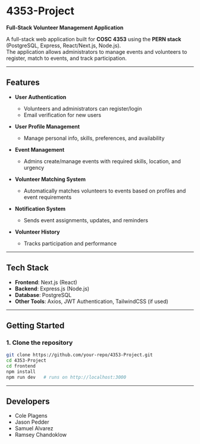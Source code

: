 # 4353-Project  
**Full-Stack Volunteer Management Application**  

A full-stack web application built for **COSC 4353** using the **PERN stack** (PostgreSQL, Express, React/Next.js, Node.js).  
The application allows administrators to manage events and volunteers to register, match to events, and track participation.  

---

## Features  
- **User Authentication**  
  - Volunteers and administrators can register/login  
  - Email verification for new users  

- **User Profile Management**  
  - Manage personal info, skills, preferences, and availability  

- **Event Management**  
  - Admins create/manage events with required skills, location, and urgency  

- **Volunteer Matching System**  
  - Automatically matches volunteers to events based on profiles and event requirements  

- **Notification System**  
  - Sends event assignments, updates, and reminders  

- **Volunteer History**  
  - Tracks participation and performance  

---

## Tech Stack  
- **Frontend**: Next.js (React)  
- **Backend**: Express.js (Node.js)  
- **Database**: PostgreSQL  
- **Other Tools**: Axios, JWT Authentication, TailwindCSS (if used)  

---

## Getting Started  

### 1. Clone the repository  
```bash
git clone https://github.com/your-repo/4353-Project.git
cd 4353-Project
cd frontend
npm install
npm run dev   # runs on http://localhost:3000
```
---

## Developers
- Cole Plagens
- Jason Pedder
- Samuel Alvarez
- Ramsey Chandoklow
